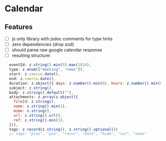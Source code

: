 # Calendar

## Features
- [ ] js only library with jsdoc comments for type hints
- [ ] zero dependencies (drop zod)
- [ ] should parse raw google calendar response
- [ ] resulting structure: 
```js
  eventId: z.string().min(5).max(1024),
  type: z.enum(["meeting", "news"]),
  start: z.coerce.date(),
  end: z.coerce.date(),
  duration: z.object({ days: z.number().min(0), hours: z.number().min(0) }),
  subject: z.string(),
  body: z.string().default(""),
  attachments: z.array(z.object({
    fileId: z.string(),
    name: z.string().min(1),
    mime: z.string(),
    url: z.string().url(),
    ref: z.string().min(1),
  })),
  tags: z.record(z.string(), z.string().optional())
  // tags: "plan", "pin", "recur", "date", "hide", "svc", "news"
```
